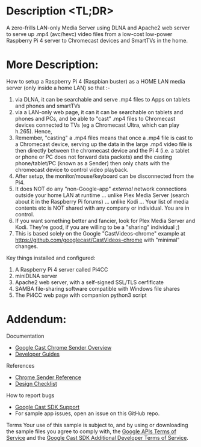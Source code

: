# Description <TL;DR> 

   A zero-frills LAN-only Media Server using DLNA and Apache2 web server to serve up .mp4 (avc/hevc) video files
   from a low-cost low-power Raspberry Pi 4 server to Chromecast devices and SmartTVs in the home.

# More Description:

How to setup a Raspberry Pi 4 (Raspbian buster) as a HOME LAN media server (only inside a home LAN) so that :-
1. via DLNA, it can be searchable and serve .mp4 files to Apps on tablets and phones and smartTVs
2. via a LAN-only web page, it can it can be searchable on tablets and phones and PCs, 
   and be able to "cast" .mp4 files to Chromecast devices connected to TVs 
   (eg a Chromecast Ultra, which can play h.265).
Hence,
3. Remember, "casting" a .mp4 files means that once a .mp4 file is cast to a Chromecast device, 
   serving up the data in the large .mp4 video file is then directly between the 
   chromecast device and the Pi 4 (i.e. a tablet or phone or PC does not forward data packets)
   and the casting phone/tablet/PC (known as a Sender) then only chats with the chromecast device
   to control video playback.
4. After setup, the monitor/mouse/keyboard can be disconnected from the Pi4. 
5. It does NOT do any "non-Google-app" *external* network connections outside your home LAN at runtime
      ... unlike Plex Media Server (search about it in the Raspberry Pi forums)
      ... unlike Kodi 
   ... Your list of media contents etc is NOT shared with any company or individual. 
   You are in control.
6. If you want something better and fancier, 
   look for Plex Media Server and Kodi. They're good, if you are willing to be a "sharing" individual ;)
5. This is based solely on the Google "CastVideos-chrome" example at 
      https://github.com/googlecast/CastVideos-chrome
   with "minimal" changes.

Key things installed and configured:
1. A Raspberry Pi 4 server called Pi4CC
2. miniDLNA server
3. Apache2 web server, with a self-signed SSL/TLS cerfificate
4. SAMBA file-sharing software compatible with Windows file shares
5. The Pi4CC web page with companion python3 script

# Addendum:

Documentation
* [Google Cast Chrome Sender Overview](https://developers.google.com/cast/docs/chrome_sender/)
* [Developer Guides](https://developers.google.com/cast/docs/developers)

References
* [Chrome Sender Reference](http://developers.google.com/cast/docs/reference/chrome)
* [Design Checklist](http://developers.google.com/cast/docs/design_checklist)

How to report bugs
* [Google Cast SDK Support](https://developers.google.com/cast/support)
* For sample app issues, open an issue on this GitHub repo.

Terms
Your use of this sample is subject to, and by using or downloading the sample files you agree to comply with, the [Google APIs Terms of Service](https://developers.google.com/terms/) and the [Google Cast SDK Additional Developer Terms of Service](https://developers.google.com/cast/docs/terms/).
